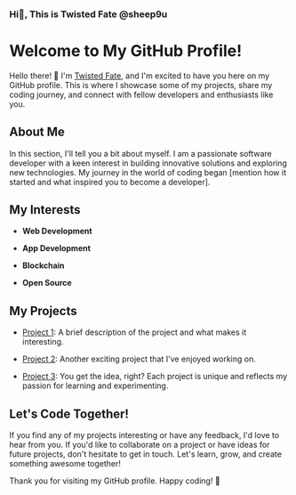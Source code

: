 ### Hi👋, This is Twisted Fate @sheep9u
# Welcome to My GitHub Profile!

Hello there! 👋 I'm [Twisted Fate](https://www.github.com/sheep9u), and I'm excited to have you here on my GitHub profile. This is where I showcase some of my projects, share my coding journey, and connect with fellow developers and enthusiasts like you.

## About Me

In this section, I'll tell you a bit about myself. I am a passionate software developer with a keen interest in building innovative solutions and exploring new technologies. My journey in the world of coding began [mention how it started and what inspired you to become a developer].

## My Interests

- **Web Development**

- **App Development**

- **Blockchain**

- **Open Source**

## My Projects

- [Project 1](https://github.com/YourUsername/Project1): A brief description of the project and what makes it interesting.

- [Project 2](https://github.com/YourUsername/Project2): Another exciting project that I've enjoyed working on.

- [Project 3](https://github.com/YourUsername/Project3): You get the idea, right? Each project is unique and reflects my passion for learning and experimenting.

## Let's Code Together!

If you find any of my projects interesting or have any feedback, I'd love to hear from you. If you'd like to collaborate on a project or have ideas for future projects, don't hesitate to get in touch. Let's learn, grow, and create something awesome together!

Thank you for visiting my GitHub profile. Happy coding! 🚀

<!--
**sheep9u/sheep9u** is a ✨ _special_ ✨ repository because its `README.md` (this file) appears on your GitHub profile.

Here are some ideas to get you started:

- 🔭 I’m currently working on ...
- 🌱 I’m currently learning ...
- 👯 I’m looking to collaborate on ...
- 🤔 I’m looking for help with ...
- 💬 Ask me about ...
- 📫 How to reach me: ...
- 😄 Pronouns: ...
- ⚡ Fun fact: ...
-->
